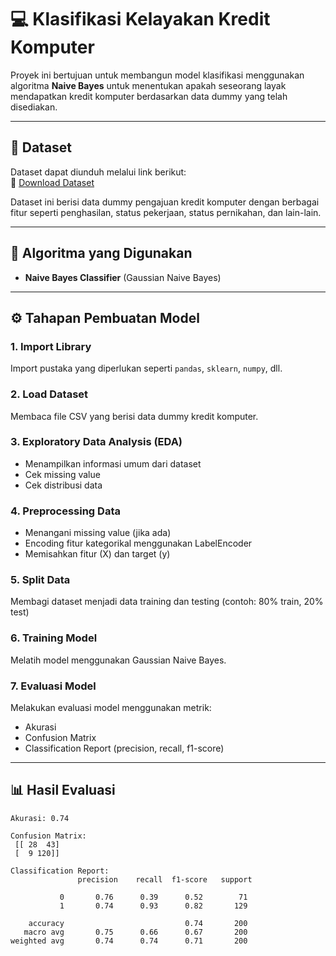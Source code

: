 # 💻 Klasifikasi Kelayakan Kredit Komputer

Proyek ini bertujuan untuk membangun model klasifikasi menggunakan algoritma **Naive Bayes** untuk menentukan apakah seseorang layak mendapatkan kredit komputer berdasarkan data dummy yang telah disediakan.

---

## 📁 Dataset

Dataset dapat diunduh melalui link berikut:  
🔗 [Download Dataset](https://drive.google.com/file/d/1krLRWedghy_ysJ2N6i-1GJ-ZQUmnu6eu/view?usp=sharing)

Dataset ini berisi data dummy pengajuan kredit komputer dengan berbagai fitur seperti penghasilan, status pekerjaan, status pernikahan, dan lain-lain.

---

## 🧠 Algoritma yang Digunakan

- **Naive Bayes Classifier** (Gaussian Naive Bayes)

---

## ⚙️ Tahapan Pembuatan Model

### 1. Import Library
Import pustaka yang diperlukan seperti `pandas`, `sklearn`, `numpy`, dll.

### 2. Load Dataset
Membaca file CSV yang berisi data dummy kredit komputer.

### 3. Exploratory Data Analysis (EDA)
- Menampilkan informasi umum dari dataset
- Cek missing value
- Cek distribusi data

### 4. Preprocessing Data
- Menangani missing value (jika ada)
- Encoding fitur kategorikal menggunakan LabelEncoder
- Memisahkan fitur (X) dan target (y)

### 5. Split Data
Membagi dataset menjadi data training dan testing (contoh: 80% train, 20% test)

### 6. Training Model
Melatih model menggunakan Gaussian Naive Bayes.

### 7. Evaluasi Model
Melakukan evaluasi model menggunakan metrik:
- Akurasi
- Confusion Matrix
- Classification Report (precision, recall, f1-score)

---

## 📊 Hasil Evaluasi

```text
Akurasi: 0.74

Confusion Matrix:
 [[ 28  43]
 [  9 120]]

Classification Report:
               precision    recall  f1-score   support

           0       0.76      0.39      0.52        71
           1       0.74      0.93      0.82       129

    accuracy                           0.74       200
   macro avg       0.75      0.66      0.67       200
weighted avg       0.74      0.74      0.71       200
